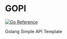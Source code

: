 # GOPI

[![Go Reference](https://pkg.go.dev/badge/golang.org/x/example.svg)](https://pkg.go.dev/golang.org/x/example)

Golang Simple API Template